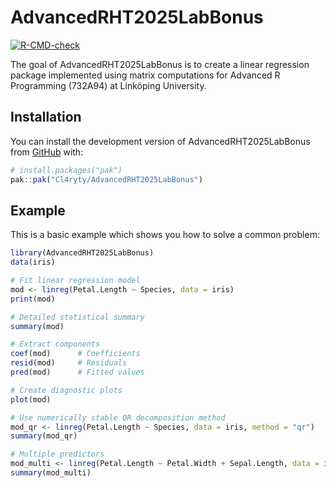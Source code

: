 
# AdvancedRHT2025LabBonus

<!-- badges: start -->
[![R-CMD-check](https://github.com/Cl4ryty/AdvancedRHT2025LabBonus/actions/workflows/R-CMD-check.yaml/badge.svg)](https://github.com/Cl4ryty/AdvancedRHT2025LabBonus/actions/workflows/R-CMD-check.yaml)
<!-- badges: end -->

The goal of AdvancedRHT2025LabBonus is to create a linear regression package implemented using matrix computations for Advanced R Programming (732A94) at Linköping University.

## Installation

You can install the development version of AdvancedRHT2025LabBonus from [GitHub](https://github.com/) with:

``` r
# install.packages("pak")
pak::pak("Cl4ryty/AdvancedRHT2025LabBonus")
```

## Example

This is a basic example which shows you how to solve a common problem:

``` r
library(AdvancedRHT2025LabBonus)
data(iris)

# Fit linear regression model
mod <- linreg(Petal.Length ~ Species, data = iris)
print(mod)

# Detailed statistical summary
summary(mod)

# Extract components
coef(mod)      # Coefficients
resid(mod)     # Residuals  
pred(mod)      # Fitted values

# Create diagnostic plots
plot(mod)

# Use numerically stable QR decomposition method
mod_qr <- linreg(Petal.Length ~ Species, data = iris, method = "qr")
summary(mod_qr)

# Multiple predictors
mod_multi <- linreg(Petal.Length ~ Petal.Width + Sepal.Length, data = iris)
summary(mod_multi)

```

